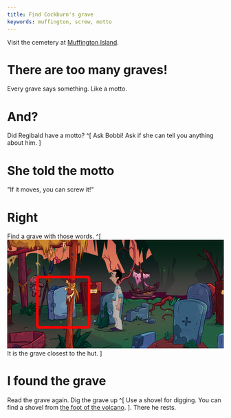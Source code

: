 ```yaml
---
title: Find Cockburn's grave
keywords: muffington, screw, motto
---
```


Visit the cemetery at [Muffington Island](../110-muffington-island/index.md).

# There are too many graves!
Every grave says something. Like a motto.

# And?
Did Regibald have a motto? ^[ Ask Bobbi! Ask if she can tell you anything about him. ]

# She told the motto
"If it moves, you can screw it!"

# Right
Find a grave with those words. ^[ ![Cockburn grave](cockburn_grave.png) It is the grave closest to the hut.  ]

# I found the grave
Read the grave again. Dig the grave up ^[ Use a shovel for digging. You can find a shovel from [the foot of the volcano](../120-kalaua-island/030-volcano/index.md). ]. There he rests.

